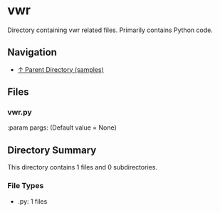 # vwr

Directory containing vwr related files. Primarily contains Python code.

## Navigation

* [↑ Parent Directory (samples)](../README.md)

## Files

### vwr.py

:param pargs: (Default value = None)


## Directory Summary

This directory contains 1 files and 0 subdirectories.

### File Types

* .py: 1 files
